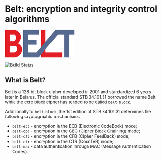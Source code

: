 # Belt: encryption and integrity control algorithms

![](figs/belt-logo-small.png)

[![Build Status](https://travis-ci.org/bcrypto/belt.svg?branch=master)](https://travis-ci.org/bcrypto/belt)

## What is Belt?

Belt is a 128-bit block cipher developed in 2001 and standardized 6 years later in Belarus. 
The official standard STB 34.101.31 borrowed the name Belt while the core 
block cipher has tended to be called `belt-block`.

Additionally to `belt-block`, the 1st edition of STB 34.101.31 determines the 
following cryptographic mechanisms:
- `belt-ecb` - encryption in the ECB (Electronic CodeBook) mode;
- `belt-cbc` - encryption in the CBC (Cipher Block Chaining) mode;
- `belt-cfb` - encryption in the CFB (Cipher FeedBack) mode;
- `belt-ctr` - encryption in the CTR (CounTeR) mode;
- `belt-mac` - data authentication through MAC (Message Authentication Codes).
